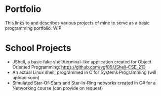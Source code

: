 # Portfolio
This links to and describes various projects of mine to serve as a basic programming portfolio. WIP

# School Projects
* JShell, a basic fake shell/terminal-like application created for Object Oriented Programming: https://github.com/vgf89/JShell-CSE-213
* An actual Linux shell, programmed in C for Systems Programming (will upload soon)
* Simulated Star-Of-Stars and Star-In-Ring networks created in C# for a Networking course (can provide on request)
